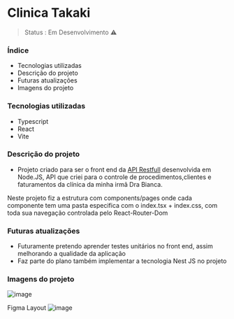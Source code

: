 <h1> Clinica Takaki </h1>

> Status : Em Desenvolvimento ⚠️

### Índice
+  Tecnologias utilizadas
+  Descrição do projeto
+  Futuras atualizações
+  Imagens do projeto
  

### Tecnologias utilizadas
* Typescript
* React
* Vite


### Descrição do projeto
* Projeto criado para ser o front end da <a href="https://github.com/OtavioCollere/restfull-api" target="blank">API Restfull</a> desenvolvida em Node.JS, API que criei para o controle de procedimentos,clientes e faturamentos da clínica da minha irmã Dra Bianca.

Neste projeto fiz a estrutura com components/pages onde cada componente tem uma pasta especifica com o index.tsx + index.css, com toda sua navegação controlada pelo React-Router-Dom


### Futuras atualizações
* Futuramente pretendo aprender testes unitários no front end, assim melhorando a qualidade da aplicação
* Faz parte do plano também implementar a tecnologia Nest JS no projeto

### Imagens do projeto
![image](https://github.com/OtavioCollere/clinica_takaki/assets/108621654/07024877-1768-41f1-a204-10378858b197)

Figma Layout
![image](https://github.com/OtavioCollere/clinica_takaki/assets/108621654/c150ee85-c63b-4237-b654-2f3542c60cbb)

